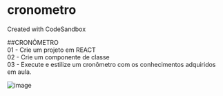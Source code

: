 # cronometro
Created with CodeSandbox

##CRONÔMETRO  
01 - Crie um projeto em REACT  
02 - Crie um componente de classe   
03 - Execute e estilize um cronômetro com os conhecimentos adquiridos em aula.  

![image](https://user-images.githubusercontent.com/17839848/169720626-4baa0a9c-2b95-4604-a696-d700f4c8603b.png)
